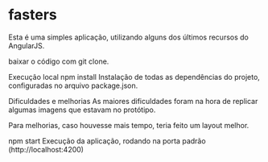 # fasters

Esta é uma simples aplicação, utilizando alguns dos últimos recursos do AngularJS.

baixar o código com git clone.

Execução local npm install Instalação de todas as dependências do projeto, configuradas no arquivo package.json.

Dificuldades e melhorias As maiores dificuldades foram na hora de replicar algumas imagens que estavam no protótipo.

Para melhorias, caso houvesse mais tempo, teria feito um layout melhor.

npm start Execução da aplicação, rodando na porta padrão (http://localhost:4200)
